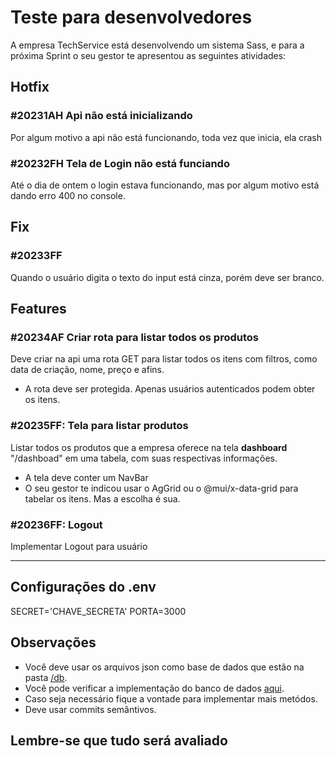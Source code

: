 # Teste para desenvolvedores

A empresa TechService está desenvolvendo um sistema Sass, e para a próxima Sprint o seu gestor te apresentou as seguintes atividades:

## Hotfix

### #20231AH Api não está inicializando

Por algum motivo a api não está funcionando, toda vez que inicia, ela crash

### #20232FH Tela de Login não está funciando

Até o dia de ontem o login estava funcionando, mas por algum motivo está dando erro 400 no console.

## Fix

### #20233FF

Quando o usuário digita o texto do input está cinza, porém deve ser branco.

## Features

### #20234AF Criar rota para listar todos os produtos

Deve criar na api uma rota GET para listar todos os itens com filtros, como data de criação, nome, preço e afins.

- A rota deve ser protegida. Apenas usuários autenticados podem obter os itens.

### #20235FF: Tela para listar produtos

Listar todos os produtos que a empresa oferece na tela **dashboard** "/dashboad" em uma tabela, com suas respectivas informações.

- A tela deve conter um NavBar
- O seu gestor te indicou usar o AgGrid ou o @mui/x-data-grid para tabelar os itens. Mas a escolha é sua.

### #20236FF: Logout

Implementar Logout para usuário

___

## Configurações do .env

SECRET='CHAVE_SECRETA'
PORTA=3000

## Observações

- Você deve usar os arquivos json como base de dados que estão na pasta [/db](./db).
- Você pode verificar a implementação do banco de dados [aqui](./api/src/db/banco-de-dados.js).
- Caso seja necessário fique a vontade para implementar mais metódos.
- Deve usar commits semântivos.

## Lembre-se que tudo será avaliado

